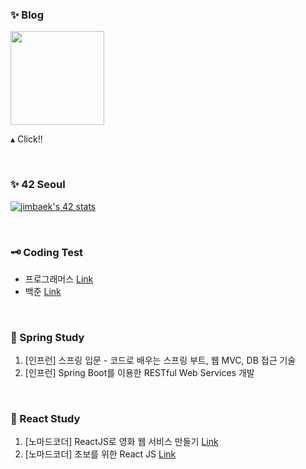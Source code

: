 <!--
**inbdni/inbdni** is a ✨ _special_ ✨ repository because its `README.md` (this file) appears on your GitHub profile.
-->

### ✨ Blog

<a href="https://peachh.tistory.com/" target="_black">
  <img src="https://img1.daumcdn.net/thumb/C428x428/?scode=mtistory2&fname=https%3A%2F%2Ftistory1.daumcdn.net%2Ftistory%2F4323528%2Fattach%2F97e1b185657147d0a3a08ca5ad121618" width=150px />
</a>

▴ Click!!

<br>

### ✨ 42 Seoul

[![jimbaek's 42 stats](https://badge42.herokuapp.com/api/stats/jimbaek)](https://github.com/JaeSeoKim/badge42)

<!-- C Piscine
[![jimbaek's 42 stats](https://badge42.herokuapp.com/api/stats/jimbaek?privacyEmail=true&cursus=C%20Piscine)](https://github.com/JaeSeoKim/badge42)
-->

<br>

### 🗝 Coding Test

* 프로그래머스 [Link](https://github.com/inbdni/Programmers)
* 백준 [Link](https://github.com/inbdni/Baekjoon)

<br>

### 🌱 Spring Study

1. [인프런] 스프링 입문 - 코드로 배우는 스프링 부트, 웹 MVC, DB 접근 기술
2. [인프런] Spring Boot를 이용한 RESTful Web Services 개발

<br>

### 🌱 React Study

1. [노마드코더] ReactJS로 영화 웹 서비스 만들기 [Link](https://github.com/inbdni/movie_app)
2. [노마드코더] 초보를 위한 React JS [Link](https://github.com/inbdni/nomflix)

<br>

<!--
Here are some ideas to get you started:
- 🔭 I’m currently working on ...
- 🌱 I’m currently learning ...
- 👯 I’m looking to collaborate on ...
- 🤔 I’m looking for help with ...
- 💬 Ask me about ...
- 📫 How to reach me: ...
- 😄 Pronouns: ...
- ⚡ Fun fact: ...
-->
